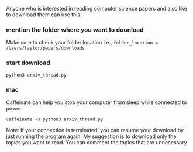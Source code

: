 Anyone who is interested in reading computer science papers and also like to download them can use this.

### mention the folder where you want to dounload

  Make sure to check your folder location i.e., `folder_location = /Users/taylor/papers/downloads`

### start download

    python3 arxiv_thread.py

### mac
  Caffeinate can help you stop your computer from sleep while connected to power

    caffeinate -s python3 arxiv_thread.py

Note: If your connection is terminated, you can resume your download by just running the program again. My suggestion is to download only the topics 
you want to read. You can comment the topics that are unnecessary
